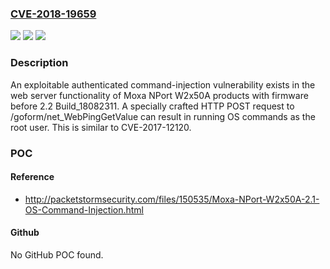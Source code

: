 ### [CVE-2018-19659](https://cve.mitre.org/cgi-bin/cvename.cgi?name=CVE-2018-19659)
![](https://img.shields.io/static/v1?label=Product&message=n%2Fa&color=blue)
![](https://img.shields.io/static/v1?label=Version&message=n%2Fa&color=blue)
![](https://img.shields.io/static/v1?label=Vulnerability&message=n%2Fa&color=brighgreen)

### Description

An exploitable authenticated command-injection vulnerability exists in the web server functionality of Moxa NPort W2x50A products with firmware before 2.2 Build_18082311. A specially crafted HTTP POST request to /goform/net_WebPingGetValue can result in running OS commands as the root user. This is similar to CVE-2017-12120.

### POC

#### Reference
- http://packetstormsecurity.com/files/150535/Moxa-NPort-W2x50A-2.1-OS-Command-Injection.html

#### Github
No GitHub POC found.


